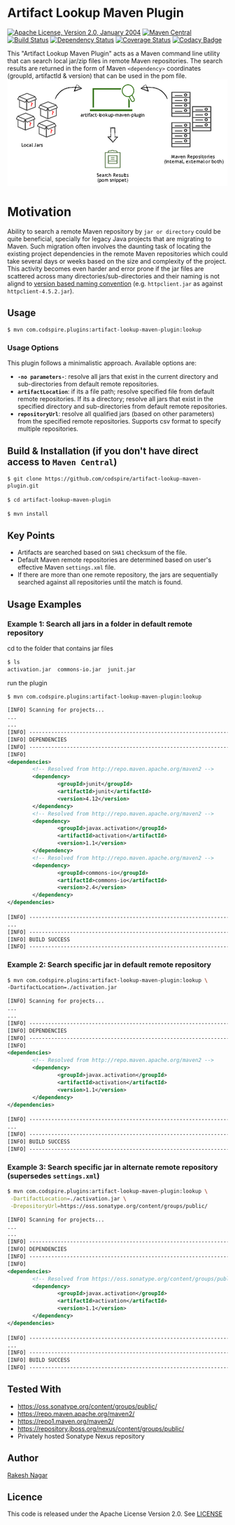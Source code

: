 # Artifact Lookup Maven Plugin

[![Apache License, Version 2.0, January 2004](https://img.shields.io/github/license/mojohaus/versions-maven-plugin.svg?label=License)](http://www.apache.org/licenses/) [![Maven Central](https://maven-badges.herokuapp.com/maven-central/com.codspire.plugins/artifact-lookup-maven-plugin/badge.svg)](https://maven-badges.herokuapp.com/maven-central/com.codspire.plugins/artifact-lookup-maven-plugin) [![Build Status](https://travis-ci.org/codspire/artifact-lookup-maven-plugin.svg?branch=master)](https://travis-ci.org/codspire/artifact-lookup-maven-plugin) [![Dependency Status](https://www.versioneye.com/user/projects/5701a4b2fcd19a0039f1562e/badge.svg?style=flat)](https://www.versioneye.com/user/projects/5701a4b2fcd19a0039f1562e) [![Coverage Status](https://coveralls.io/repos/github/codspire/artifact-lookup-maven-plugin/badge.svg?branch=master)](https://coveralls.io/github/codspire/artifact-lookup-maven-plugin?branch=master) [![Codacy Badge](https://api.codacy.com/project/badge/grade/ed1b3ddf0664422d88d768a87f659e16)](https://www.codacy.com/app/codspire/artifact-lookup-maven-plugin)

This "Artifact Lookup Maven Plugin" acts as a Maven command line utility that can search local jar/zip files in remote Maven repositories. The search results are returned in the form of Maven `<dependency>` coordinates (groupId, artifactId & version) that can be used in the pom file.
![Artifact Lookup Maven Plugin Info](https://raw.githubusercontent.com/codspire/artifact-lookup-maven-plugin/master/src/main/resources/artifact-lookup-maven-plugin-info.png)

# Motivation
Ability to search a remote Maven repository by `jar or directory` could be quite beneficial, specially for legacy Java projects that are migrating to Maven. Such migration often involves the daunting task of locating the existing project dependencies in the remote Maven repositories which could take several days or weeks based on the size and complexity of the project. This activity becomes even harder and error prone if the jar files are scattered across many directories/sub-directories and their naming is not alignd to [version based naming convention](http://semver.org) (e.g. `httpclient.jar` as against `httpclient-4.5.2.jar`). 

## Usage
``` sh
$ mvn com.codspire.plugins:artifact-lookup-maven-plugin:lookup
```

### Usage Options
This plugin follows a minimalistic approach. Available options are:
* **`-no parameters-`**: resolve all jars that exist in the current directory and sub-directories from default remote repositories.
* **`artifactLocation`**: if its a file path; resolve specified file from default remote repositories. If its a directory; resolve all jars that exist in the specified directory and sub-directories from default remote repositories.
* **`repositoryUrl`**: resolve all qualified jars (based on other parameters) from the specified remote repositories. Supports csv format to specify multiple repositories.

## Build & Installation (if you don't have direct access to `Maven Central`)
```
$ git clone https://github.com/codspire/artifact-lookup-maven-plugin.git

$ cd artifact-lookup-maven-plugin

$ mvn install
```

## Key Points
* Artifacts are searched based on `SHA1` checksum of the file.
* Default Maven remote repositories are determined based on user's effective Maven `settings.xml` file. 
* If there are more than one remote repository, the jars are sequentially searched against all repositories until the match is found.

## Usage Examples

### Example 1: Search all jars in a folder in default remote repository
cd to the folder that contains jar files
``` sh
$ ls
activation.jar  commons-io.jar  junit.jar
```
run the plugin

``` sh
$ mvn com.codspire.plugins:artifact-lookup-maven-plugin:lookup
```

``` xml
[INFO] Scanning for projects...
...
...
[INFO] ------------------------------------------------------------------------
[INFO] DEPENDENCIES
[INFO] ------------------------------------------------------------------------
[INFO]
<dependencies>
        <!-- Resolved from http://repo.maven.apache.org/maven2 -->
        <dependency>
                <groupId>junit</groupId>
                <artifactId>junit</artifactId>
                <version>4.12</version>
        </dependency>
        <!-- Resolved from http://repo.maven.apache.org/maven2 -->
        <dependency>
                <groupId>javax.activation</groupId>
                <artifactId>activation</artifactId>
                <version>1.1</version>
        </dependency>
        <!-- Resolved from http://repo.maven.apache.org/maven2 -->
        <dependency>
                <groupId>commons-io</groupId>
                <artifactId>commons-io</artifactId>
                <version>2.4</version>
        </dependency>
</dependencies>

[INFO] ------------------------------------------------------------------------
...
[INFO] ------------------------------------------------------------------------
[INFO] BUILD SUCCESS
[INFO] ------------------------------------------------------------------------
```
### Example 2: Search specific jar in default remote repository
``` sh
$ mvn com.codspire.plugins:artifact-lookup-maven-plugin:lookup \
-DartifactLocation=./activation.jar
```

``` xml
[INFO] Scanning for projects...
...
...
[INFO] ------------------------------------------------------------------------
[INFO] DEPENDENCIES
[INFO] ------------------------------------------------------------------------
[INFO]
<dependencies>
        <!-- Resolved from http://repo.maven.apache.org/maven2 -->
        <dependency>
                <groupId>javax.activation</groupId>
                <artifactId>activation</artifactId>
                <version>1.1</version>
        </dependency>
</dependencies>

[INFO] ------------------------------------------------------------------------
...
[INFO] ------------------------------------------------------------------------
[INFO] BUILD SUCCESS
[INFO] ------------------------------------------------------------------------
```

### Example 3: Search specific jar in alternate remote repository (supersedes `settings.xml`)
``` sh
$ mvn com.codspire.plugins:artifact-lookup-maven-plugin:lookup \
 -DartifactLocation=./activation.jar \
 -DrepositoryUrl=https://oss.sonatype.org/content/groups/public/
```

``` xml
[INFO] Scanning for projects...
...
...
[INFO] ------------------------------------------------------------------------
[INFO] DEPENDENCIES
[INFO] ------------------------------------------------------------------------
[INFO]
<dependencies>
        <!-- Resolved from https://oss.sonatype.org/content/groups/public/ -->
        <dependency>
                <groupId>javax.activation</groupId>
                <artifactId>activation</artifactId>
                <version>1.1</version>
        </dependency>
</dependencies>

[INFO] ------------------------------------------------------------------------
...
[INFO] ------------------------------------------------------------------------
[INFO] BUILD SUCCESS
[INFO] ------------------------------------------------------------------------
```
## Tested With
* https://oss.sonatype.org/content/groups/public/
* https://repo.maven.apache.org/maven2/
* https://repo1.maven.org/maven2/
* https://repository.jboss.org/nexus/content/groups/public/
* Privately hosted Sonatype Nexus repository

## Author
[Rakesh Nagar](https://github.com/codspire)

## Licence
This code is released under the Apache License Version 2.0. See [LICENSE](https://github.com/codspire/artifact-lookup-maven-plugin/blob/master/LICENSE)
